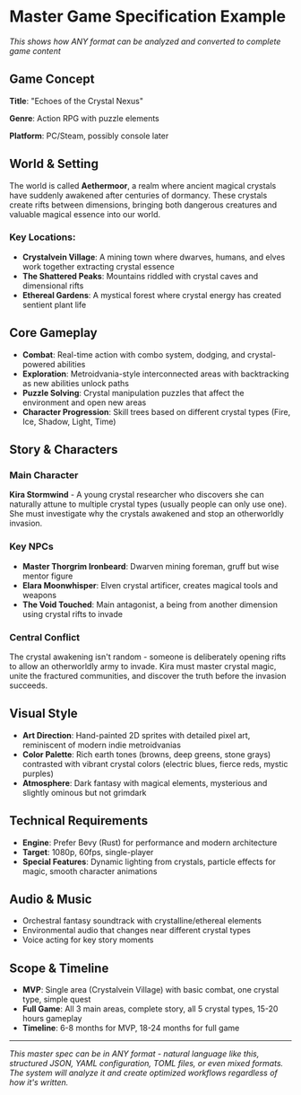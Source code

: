 # Master Game Specification Example
*This shows how ANY format can be analyzed and converted to complete game content*

## Game Concept
**Title**: "Echoes of the Crystal Nexus"

**Genre**: Action RPG with puzzle elements

**Platform**: PC/Steam, possibly console later

## World & Setting
The world is called **Aethermoor**, a realm where ancient magical crystals have suddenly awakened after centuries of dormancy. These crystals create rifts between dimensions, bringing both dangerous creatures and valuable magical essence into our world.

### Key Locations:
- **Crystalvein Village**: A mining town where dwarves, humans, and elves work together extracting crystal essence
- **The Shattered Peaks**: Mountains riddled with crystal caves and dimensional rifts
- **Ethereal Gardens**: A mystical forest where crystal energy has created sentient plant life

## Core Gameplay
- **Combat**: Real-time action with combo system, dodging, and crystal-powered abilities
- **Exploration**: Metroidvania-style interconnected areas with backtracking as new abilities unlock paths
- **Puzzle Solving**: Crystal manipulation puzzles that affect the environment and open new areas
- **Character Progression**: Skill trees based on different crystal types (Fire, Ice, Shadow, Light, Time)

## Story & Characters

### Main Character
**Kira Stormwind** - A young crystal researcher who discovers she can naturally attune to multiple crystal types (usually people can only use one). She must investigate why the crystals awakened and stop an otherworldly invasion.

### Key NPCs
- **Master Thorgrim Ironbeard**: Dwarven mining foreman, gruff but wise mentor figure
- **Elara Moonwhisper**: Elven crystal artificer, creates magical tools and weapons
- **The Void Touched**: Main antagonist, a being from another dimension using crystal rifts to invade

### Central Conflict
The crystal awakening isn't random - someone is deliberately opening rifts to allow an otherworldly army to invade. Kira must master crystal magic, unite the fractured communities, and discover the truth before the invasion succeeds.

## Visual Style
- **Art Direction**: Hand-painted 2D sprites with detailed pixel art, reminiscent of modern indie metroidvanias
- **Color Palette**: Rich earth tones (browns, deep greens, stone grays) contrasted with vibrant crystal colors (electric blues, fierce reds, mystic purples)
- **Atmosphere**: Dark fantasy with magical elements, mysterious and slightly ominous but not grimdark

## Technical Requirements
- **Engine**: Prefer Bevy (Rust) for performance and modern architecture
- **Target**: 1080p, 60fps, single-player
- **Special Features**: Dynamic lighting from crystals, particle effects for magic, smooth character animations

## Audio & Music
- Orchestral fantasy soundtrack with crystalline/ethereal elements
- Environmental audio that changes near different crystal types
- Voice acting for key story moments

## Scope & Timeline
- **MVP**: Single area (Crystalvein Village) with basic combat, one crystal type, simple quest
- **Full Game**: All 3 main areas, complete story, all 5 crystal types, 15-20 hours gameplay
- **Timeline**: 6-8 months for MVP, 18-24 months for full game

---

*This master spec can be in ANY format - natural language like this, structured JSON, YAML configuration, TOML files, or even mixed formats. The system will analyze it and create optimized workflows regardless of how it's written.*